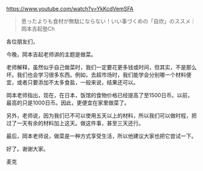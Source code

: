 https://www.youtube.com/watch?v=YkKcdVemSFA

> 思ったよりも食材が無駄にならない！いい事づくめの「自炊」のススメ｜岡本吉起塾Ch 

各位朋友们，

今晚，岡本吉起老师讲的主题是做菜。

老师解释，虽然似乎自己做菜时，我们一定要花更多钱或时间，但其实，不是那么坏。我们也会学习很多东西。例如，去超市场时，我们能学会分别哪一个材料便宜，或者只要添加不太多食盐，一般来说，结果还可以。

岡本老师指出，现在，在日本，饭馆的食物价格已经提高了至1500日币。以前，最高的只是1000日币。因此，更便宜在家里做菜了。

另外，老师说，因为我们已不可以使用五天以上的材料，所以我们可以做时程，把过了一天有余的材料加上这天。做这件事，甚至三天还行。

最后，岡本老师说，做菜是一种方式享受生活，所以他建议大家也把它尝试一下。

好了。谢谢大家。

麦克
